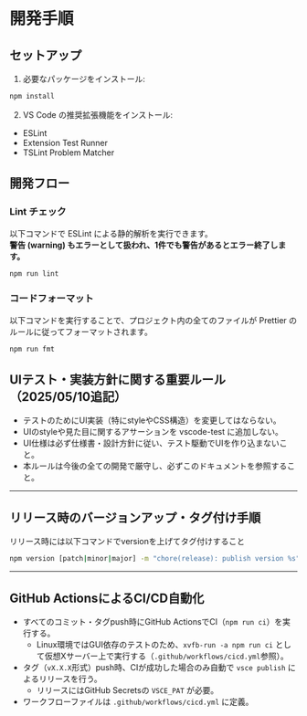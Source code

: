 # 開発手順

## セットアップ

1. 必要なパッケージをインストール:

```bash
npm install
```

2. VS Code の推奨拡張機能をインストール:

- ESLint
- Extension Test Runner
- TSLint Problem Matcher

## 開発フロー

### Lint チェック

以下コマンドで ESLint による静的解析を実行できます。  
**警告 (warning) もエラーとして扱われ、1件でも警告があるとエラー終了します。**

```bash
npm run lint
```

### コードフォーマット

以下コマンドを実行することで、プロジェクト内の全てのファイルが Prettier のルールに従ってフォーマットされます。

```bash
npm run fmt
```

## UIテスト・実装方針に関する重要ルール（2025/05/10追記）

- テストのためにUI実装（特にstyleやCSS構造）を変更してはならない。
- UIのstyleや見た目に関するアサーションを vscode-test に追加しない。
- UI仕様は必ず仕様書・設計方針に従い、テスト駆動でUIを作り込まないこと。
- 本ルールは今後の全ての開発で厳守し、必ずこのドキュメントを参照すること。

---

## リリース時のバージョンアップ・タグ付け手順

リリース時には以下コマンドでversionを上げてタグ付けすること

```sh
npm version [patch|minor|major] -m "chore(release): publish version %s"
```

---

## GitHub ActionsによるCI/CD自動化

- すべてのコミット・タグpush時にGitHub ActionsでCI（`npm run ci`）を実行する。
  - Linux環境ではGUI依存のテストのため、`xvfb-run -a npm run ci` として仮想Xサーバー上で実行する（`.github/workflows/cicd.yml`参照）。
- タグ（`vX.X.X`形式）push時、CIが成功した場合のみ自動で `vsce publish` によるリリースを行う。
  - リリースにはGitHub Secretsの `VSCE_PAT` が必要。
- ワークフローファイルは `.github/workflows/cicd.yml` に定義。
